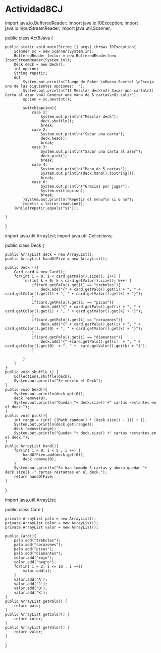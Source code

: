 # Actividad8CJ
import java.io.BufferedReader;
import java.io.IOException;
import java.io.InputStreamReader;
import java.util.Scanner;

public class Act8Java {

    public static void main(String [] args) throws IOException{
        Scanner sc = new Scanner(System.in);
        BufferedReader lector = new BufferedReader(new InputStreamReader(System.in));
        Deck deck = new Deck();
        int opcion;
        String repetir;
        do{
            System.out.println("Juego de Poker \nBuena Suerte! \nEscoja una de las siguientes opciones:  ");
            System.out.println("1) Mezclar deck\n2) Sacar una carta\n3) Carta al azar \n4) Generar una mano de 5 cartas\n0) salir");
            opcion = sc.nextInt();

            switch(opcion){
                case 1:
                    System.out.println("Mezclar deck");
                    deck.shuffle();
                    break;
                case 2:
                    System.out.println("Sacar una carta");
                    deck.head();
                    break;
                case 3:
                    System.out.println("Sacar una carta al azar");
                    deck.pick();
                    break;
                case 4:
                    System.out.println("Mano de 5 cartas");
                    System.out.println(deck.hand().toString());
                    break;
                case 0:
                    System.out.println("Gracias por jugar");
                    System.exit(opcion);
                    break;
            }System.out.println("Repetir el menu?\n si o no");
            repetir = lector.readLine();
        }while(repetir.equals("si"));

    }

}

import java.util.ArrayList;
import java.util.Collections;

public class Deck {

    public ArrayList deck = new ArrayList();
    public ArrayList handOfFive = new ArrayList();

    public Deck (){
        Card card = new Card();
        for(int i = 0; i < card.getPalo().size(); i++) {
            for(int k = 0; k < card.getValor().size(); k++) {
                if(card.getPalo().get(i) == "treboles"){
                    deck.add("{" + card.getPalo().get(i) + ", " + card.getColor().get(1) + ", " + card.getValor().get(k) + "}");
                }
                if(card.getPalo().get(i) == "picas"){
                    deck.add("{" + card.getPalo().get(i) + ", " + card.getColor().get(1) + ", " + card.getValor().get(k) + "}");
                }
                if(card.getPalo().get(i) == "corazones"){
                    deck.add("{" + card.getPalo().get(i) + ", " + card.getColor().get(0) + ", " + card.getValor().get(k) + "}");
                }
                if(card.getPalo().get(i) == "diamantes"){
                    deck.add("{" +card.getPalo().get(i)  + ", " + card.getColor().get(0)  + ", " +  card.getValor().get(k) + "}");
                }

            }
        }
    }
    public void shuffle () {
        Collections.shuffle(deck);
        System.out.println("Se mezclo el Deck");
    }
    public void head(){
        System.out.println(deck.get(0));
        deck.remove(0);
        System.out.println("Quedan "+ deck.size() +" cartas restantes en el deck.");
    }
    public void pick(){
        int range = (int) ((Math.random() * (deck.size() - 1)) + 1);
        System.out.println(deck.get(range));
        deck.remove(range);
        System.out.println("Quedan "+ deck.size() +" cartas restantes en el deck.");
    }
    public ArrayList hand(){
        for(int i = 0; i < 5 ; i ++) {
            handOfFive.add(deck.get(0));
            deck.remove(0);
        }
        System.out.println("Se han tomado 5 cartas y ahora quedan "+ deck.size() +" cartas restantes en el deck.");
        return handOfFive;
    }
}


import java.util.ArrayList;

public class Card {

    private ArrayList palo = new ArrayList();
    private ArrayList color = new ArrayList();
    private ArrayList valor = new ArrayList();

    public Card(){
        palo.add("treboles");
        palo.add("corazones");
        palo.add("picas");
        palo.add("diamantes");
        color.add("rojo");
        color.add("negro");
        for(int i = 2; i <= 10 ; i ++){
            valor.add(i);
        }
        valor.add('A');
        valor.add('J');
        valor.add('Q');
        valor.add('K');
    }
    public ArrayList getPalo() {
        return palo;
    }
    public ArrayList getColor() {
        return color;
    }
    public ArrayList getValor() {
        return valor;
    }
}



